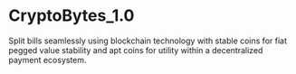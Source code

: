 # CryptoBytes_1.0
Split bills seamlessly using blockchain technology with stable coins for fiat pegged value stability and apt coins for utility within a decentralized payment ecosystem.
